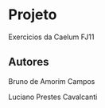 Projeto
=======

Exercicios da Caelum FJ11


Autores
-------
Bruno de Amorim Campos

Luciano Prestes Cavalcanti
